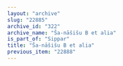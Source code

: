 ```yaml
---
layout: "archive"
slug: "22885"
archive_id: "322"
archive_name: "Ša-nāšišu B et alia"
is_part_of: "Sippar"
title: "Ša-nāšišu B et alia"
previous_item: "22888"
---
```

